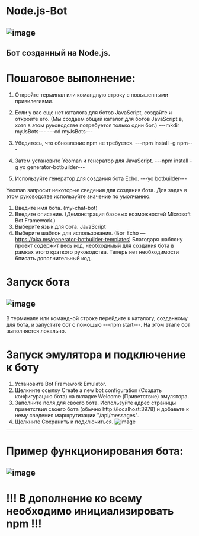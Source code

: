 # Node.js-Bot
![image](https://user-images.githubusercontent.com/44378669/72207239-2bab0600-34a8-11ea-9d93-44c88a51c208.png)
---------------------------
Бот созданный на Node.js. 
---------------------------
# Пошаговое выполнение:
1. Откройте терминал или командную строку с повышенными привилегиями.
2. Если у вас еще нет каталога для ботов JavaScript, создайте и откройте его. (Мы создаем общий каталог для ботов JavaScript в, хотя в этом руководстве потребуется только один бот.)
---mkdir myJsBots---
---cd myJsBots---

3. Убедитесь, что обновление npm не требуется.
---npm install -g npm---
4. Затем установите Yeoman и генератор для JavaScript.
---npm install -g yo generator-botbuilder---
5. Используйте генератор для создания бота Echo.
---yo botbuilder---

Yeoman запросит некоторые сведения для создания бота. Для задач в этом руководстве используйте значение по умолчанию.
1) Введите имя бота. (my-chat-bot)
2) Введите описание. (Демонстрация базовых возможностей Microsoft Bot Framework.)
3) Выберите язык для бота. JavaScript
4) Выберите шаблон для использования. (Бот Echo — https://aka.ms/generator-botbuilder-templates)
Благодаря шаблону проект содержит весь код, необходимый для создания бота в рамках этого краткого руководства. Теперь нет необходимости 6писать дополнительный код.

# Запуск бота
![image](https://user-images.githubusercontent.com/44378669/72207471-92312380-34aa-11ea-8b07-3fb040d278be.png)
-----------------------
В терминале или командной строке перейдите к каталогу, созданному для бота, и запустите бот с помощью ---npm start---. На этом этапе бот выполняется локально.
# Запуск эмулятора и подключение к боту
1. Установите Bot Framework Emulator.
2. Щелкните ссылку Create a new bot configuration (Создать конфигурацию бота) на вкладке Welcome (Приветствие) эмулятора.
3. Заполните поля для своего бота. Используйте адрес страницы приветствия своего бота (обычно http://localhost:3978) и добавьте к нему сведения маршрутизации "/api/messages".
4. Щелкните Сохранить и подключиться.
![image](https://user-images.githubusercontent.com/44378669/72207564-6f533f00-34ab-11ea-9c18-9a41f92ad71f.png)
------------------------
# Пример функционирования бота:
![image](https://user-images.githubusercontent.com/44378669/72207591-aa557280-34ab-11ea-8450-ac7218df6014.png)
------------------------
# !!! В дополнение ко всему необходимо инициализировать npm !!!
